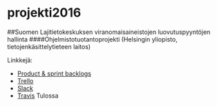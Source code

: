 # projekti2016

##Suomen Lajitietokeskuksen viranomaisaineistojen luovutuspyyntöjen hallinta
####Ohjelmistotuotantoprojekti (Helsingin yliopisto, tietojenkäsittelytieteen laitos)

Linkkejä:

- [Product & sprint backlogs](https://docs.google.com/spreadsheets/d/1LD5bhr0npeCFPHM7_-4TVZh4Ad1I4fxQPaKQoXcm_Kg/edit?usp=sharing)
- [Trello](https://trello.com/b/VR9veODj)
- [Slack](https://luomus.slack.com/messages/general/)
- [Travis]() Tulossa
